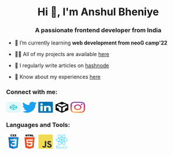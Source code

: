 
<h1 align="center">Hi 👋, I'm Anshul Bheniye</h1>
<h3 align="center">A passionate frontend developer from India</h3>

- 🌱 I’m currently learning **web development from neoG camp'22**

- 👨‍💻 All of my projects are available [here](https://anshulbheniye-portfolio.netlify.app/projects.html)

- 📝 I regularly write articles on [hashnode](https://anshulbheniye.hashnode.dev/)

- 📄 Know about my experiences [here](https://anshulbheniye-portfolio.netlify.app/)

<h3 align="left">Connect with me:</h3>
<p align="left">
<a href="https://codepen.io/anshul_bheniye" target="blank"><img align="center" src="images/codepen.svg" alt="anshul_bheniye" height="30" width="40" /></a>
<a href="https://twitter.com/anshul_bheniye" target="blank"><img align="center" src="images/twitter.svg" alt="anshul_bheniye" height="30" width="40" /></a>
<a href="https://linkedin.com/in/anshul-bheniye" target="blank"><img align="center" src="images/linkedin.svg" alt="anshul-bheniye" height="30" width="40" /></a>
<a href="https://codesandbox.com/anshul-bheniye" target="blank"><img align="center" src="images/codesandbox.svg" alt="anshul-bheniye" height="30" width="40" /></a>
<a href="https://instagram.com/anshul_sensei" target="blank"><img align="center" src="images/instagram.svg" alt="anshul_sensei" height="30" width="40" /></a>
</p>

<h3 align="left">Languages and Tools:</h3>
<p align="left"> <img src="images/css3.svg" alt="css3" width="40" height="40"/> <img src="images/html5.svg" alt="html5" width="40" height="40"/> <img src="images/javascript.svg" alt="javascript" width="40" height="40"/> <img src="images/react.svg" alt="react" width="40" height="40"/> </a> </p>